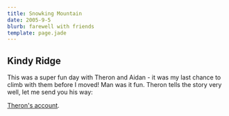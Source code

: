 ```yaml
--- 
title: Snowking Mountain
date: 2005-9-5
blurb: farewell with friends
template: page.jade 
--- 
```


<h2>Kindy Ridge</h2>


This was a super fun day with Theron and Aidan - it was my last chance to climb with them
before I moved! Man was it fun. Theron tells the story very well, let me send you his way:


<a href="http://www.theronwelch.com/mountains/pnw/north/snowking/">Theron's account</a>.

